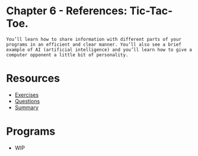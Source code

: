 # Chapter 6 - References: Tic-Tac-Toe.

`You’ll learn how to share information with different parts of your programs in an efficient and clear manner. You’ll also see a brief example of AI (artificial intelligence) and you’ll learn how to give a computer opponent a little bit of personality.`

# Resources
- [Exercises](Exercises/)
- [Questions](Questions/)
- [Summary](Summary/)

# Programs
- WIP